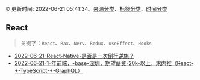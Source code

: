:alarm_clock: 更新时间: 2022-06-21 05:41:34。[来源分类](../README.md)、[标签分类](../TAGS.md)、[时间分类](../TIMELINE.md)

## React


> 关键字：`React`、`Rax`、`Nerv`、`Redux`、`useEffect`、`Hooks`



- [2022-06-21-React-Native-是否是一次倒行逆施？](https://www.v2ex.com/t/861083) 
- [2022-06-21-1-年前端，-base-深圳，期望薪资-20k-以上，求内推（React-+-TypeScript-+-GraphQL）](https://www.v2ex.com/t/861064) 